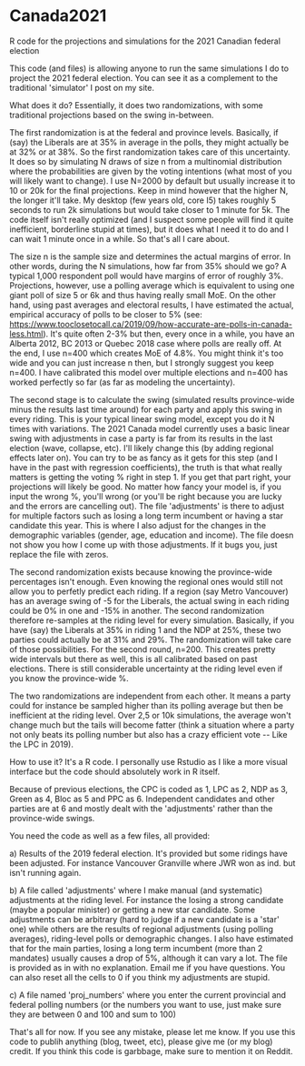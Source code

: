 # Canada2021
R code for the projections and simulations for the 2021 Canadian federal election

This code (and files) is allowing anyone to run the same simulations I do to project the 2021 federal election. You can see it as a complement to the traditional 'simulator' I post on my site.

What does it do?
Essentially, it does two randomizations, with some traditional projections based on the swing in-between.

The first randomization is at the federal and province levels. Basically, if (say) the Liberals are at 35% in average in the polls, they might actually be at 32% or at 38%. So the first randomization takes care of this uncertainty. It does so by simulating N draws of size n from a multinomial distribution where the probabilities are given by the voting intentions (what most of you will likely want to change). I use N=2000 by default but usually increase it to 10 or 20k for the final projections. Keep in mind however that the higher N, the longer it'll take. My desktop (few years old, core I5) takes roughly 5 seconds to run 2k simulations but would take closer to 1 minute for 5k. The code itself isn't really optimized (and I suspect some people will find it quite inefficient, borderline stupid at times), but it does what I need it to do and I can wait 1 minute once in a while. So that's all I care about.

The size n is the sample size and determines the actual margins of error. In other words, during the N simulations, how far from 35% should we go? A typical 1,000 respondent poll would have margins of error of roughly 3%. Projections, however, use a polling average which is equivalent to using one giant poll of size 5 or 6k and thus having really small MoE. On the other hand, using past averages and electoral results, I have estimated the actual, empirical accuracy of polls to be closer to 5% (see: https://www.tooclosetocall.ca/2019/09/how-accurate-are-polls-in-canada-less.html). It's quite often 2-3% but then, every once in a while, you have an Alberta 2012, BC 2013 or Quebec 2018 case where polls are really off. At the end, I use n=400 which creates MoE of 4.8%. You might think it's too wide and you can just increase n then, but I strongly suggest you keep n=400. I have calibrated this model over multiple elections and n=400 has worked perfectly so far (as far as modeling the uncertainty).

The second stage is to calculate the swing (simulated results province-wide minus the results last time around) for each party and apply this swing in every riding. This is your typical linear swing model, except you do it N times with variations. The 2021 Canada model currently uses a basic linear swing with adjustments in case a party is far from its results in the last election (wave, collapse, etc). I'll likely change this (by adding regional effects later on). You can try to be as fancy as it gets for this step (and I have in the past with regression coefficients), the truth is that what really matters is getting the voting % right in step 1. If you get that part right, your projections will likely be good. No matter how fancy your model is, if you input the wrong %, you'll wrong (or you'll be right because you are lucky and the errors are cancelling out). The file 'adjustments' is there to adjust for multiple factors such as losing a long term incumbent or having a star candidate this year. This is where I also adjust for the changes in the demographic variables (gender, age, education and income). The file doesn not show you how I come up with those adjustments. If it bugs you, just replace the file with zeros.

The second randomization exists because knowing the province-wide percentages isn't enough. Even knowing the regional ones would still not allow you to perfetly predict each riding. If a region (say Metro Vancouver) has an average swing of -5 for the Liberals, the actual swing in each riding could be 0% in one and -15% in another. The second randomization therefore re-samples at the riding level for every simulation. Basically, if you have (say) the Liberals at 35% in riding 1 and the NDP at 25%, these two parties could actually be at 31% and 29%. The randomization will take care of those possibilities. For the second round, n=200. This creates pretty wide intervals but there as well, this is all calibrated based on past elections. There is still considerable uncertainty at the riding level even if you know the province-wide %.

The two randomizations are independent from each other. It means a party could for instance be sampled higher than its polling average but then be inefficient at the riding level. Over 2,5 or 10k simulations, the average won't change much but the tails will become fatter (think a situation where a party not only beats its polling number but also has a crazy efficient vote -- Like the LPC in 2019).

How to use it?
It's a R code. I personally use Rstudio as I like a more visual interface but the code should absolutely work in R itself.

Because of previous elections, the CPC is coded as 1, LPC as 2, NDP as 3, Green as 4, Bloc as 5 and PPC as 6. Independent candidates and other parties are at 6 and mostly dealt with the 'adjustments' rather than the province-wide swings.

You need the code as well as a few files, all provided:

a) Results of the 2019 federal election. It's provided but some ridings have been adjusted. For instance Vancouver Granville where JWR won as ind. but isn't running again.

b) A file called 'adjustments' where I make manual (and systematic) adjustments at the riding level. For instance the losing a strong candidate (maybe a popular minister) or getting a new star candidate. Some adjustments can be arbitrary (hard to judge if a new candidate is a 'star' one) while others are the results of regional adjustments (using polling averages), riding-level polls or demographic changes. I also have estimated that for the main parties, losing a long term incumbent (more than 2 mandates) usually causes a drop of 5%, although it can vary a lot. The file is provided as in with no explanation. Email me if you have questions. You can also reset all the cells to 0 if you think my adjustments are stupid.

c) A file named 'proj_numbers' where you enter the current provincial and federal polling numbers (or the numbers you want to use, just make sure they are between 0 and 100 and sum to 100)

That's all for now. If you see any mistake, please let me know. If you use this code to publih anything (blog, tweet, etc), please give me (or my blog) credit. If you think this code is garbbage, make sure to mention it on Reddit.
